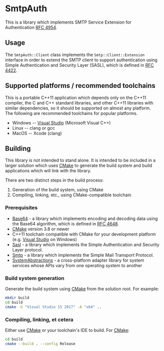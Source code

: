 # SmtpAuth

This is a library which implements SMTP Service Extension for
Authentication [RFC 4954](https://tools.ietf.org/html/rfc4954).

## Usage

The `SmtpAuth::Client` class implements the `Smtp::Client::Extension` interface
in order to extend the SMTP client to support authentication using Simple
Authentication and Security Layer (SASL), which is defined in [RFC
4422](https://tools.ietf.org/html/rfc4422).

## Supported platforms / recommended toolchains

This is a portable C++11 application which depends only on the C++11 compiler,
the C and C++ standard libraries, and other C++11 libraries with similar
dependencies, so it should be supported on almost any platform.  The following
are recommended toolchains for popular platforms.

* Windows -- [Visual Studio](https://www.visualstudio.com/) (Microsoft Visual
  C++)
* Linux -- clang or gcc
* MacOS -- Xcode (clang)

## Building

This library is not intended to stand alone.  It is intended to be included in
a larger solution which uses [CMake](https://cmake.org/) to generate the build
system and build applications which will link with the library.

There are two distinct steps in the build process:

1. Generation of the build system, using CMake
2. Compiling, linking, etc., using CMake-compatible toolchain

### Prerequisites

* [Base64](https://github.com/rhymu8354/Base64.git) - a library which
  implements encoding and decoding data using the Base64 algorithm, which
  is defined in [RFC 4648](https://tools.ietf.org/html/rfc4648).
* [CMake](https://cmake.org/) version 3.8 or newer
* C++11 toolchain compatible with CMake for your development platform (e.g.
  [Visual Studio](https://www.visualstudio.com/) on Windows)
* [Sasl](https://github.com/rhymu8354/Sasl.git) - a library which implements
  the Simple Authentication and Security Layer protocol.
* [Smtp](https://github.com/rhymu8354/Smtp.git) - a library which implements
  the Simple Mail Transport Protocol.
* [SystemAbstractions](https://github.com/rhymu8354/SystemAbstractions.git) - a
  cross-platform adapter library for system services whose APIs vary from one
  operating system to another

### Build system generation

Generate the build system using [CMake](https://cmake.org/) from the solution
root.  For example:

```bash
mkdir build
cd build
cmake -G "Visual Studio 15 2017" -A "x64" ..
```

### Compiling, linking, et cetera

Either use [CMake](https://cmake.org/) or your toolchain's IDE to build.
For [CMake](https://cmake.org/):

```bash
cd build
cmake --build . --config Release
```
